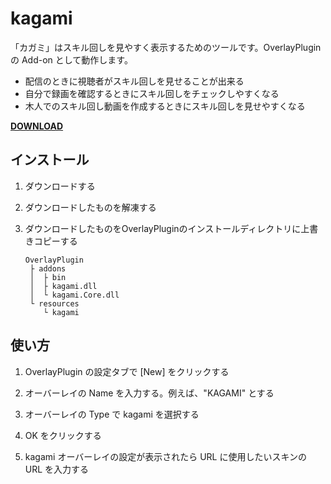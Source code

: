 # kagami

「カガミ」はスキル回しを見やすく表示するためのツールです。OverlayPlugin の Add-on として動作します。  

* 配信のときに視聴者がスキル回しを見せることが出来る
* 自分で録画を確認するときにスキル回しをチェックしやすくなる
* 木人でのスキル回し動画を作成するときにスキル回しを見せやすくなる



**[DOWNLOAD](<https://github.com/anoyetta-academy/kagami/releases>)**



## インストール

1. ダウンロードする

2. ダウンロードしたものを解凍する

3. ダウンロードしたものをOverlayPluginのインストールディレクトリに上書きコピーする

   ```
   OverlayPlugin
    ├ addons
    │  ├ bin
    │  ├ kagami.dll
    │  └ kagami.Core.dll
    └ resources
       └ kagami
   ```



## 使い方

1. OverlayPlugin の設定タブで [New] をクリックする

2. オーバーレイの Name を入力する。例えば、"KAGAMI" とする

3. オーバーレイの Type で kagami を選択する

4. OK をクリックする

5. kagami オーバーレイの設定が表示されたら URL に使用したいスキンの URL を入力する

   